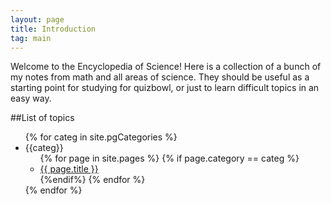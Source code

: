 ```yaml
---
layout: page
title: Introduction
tag: main
---
```


Welcome to the Encyclopedia of Science! Here is a collection of a bunch of my notes from math and all areas of science. They should be useful as a starting point for studying for quizbowl, or just to learn difficult topics in an easy way.

##List of topics



<ul>
	{% for categ in site.pgCategories %}
	<li>
		{{categ}}
		<ul>
			{% for page in site.pages %}
				{% if page.category == categ %}
					<li>
						<a href="{{ page.url }}">{{ page.title }}</a>
					</li>
				{%endif%}
			{% endfor %}
		</ul>
	</li>
	{% endfor %}
</ul>

<!--

	filters: 
	https://github.com/Shopify/liquid/wiki/Liquid-for-Designers

-->

